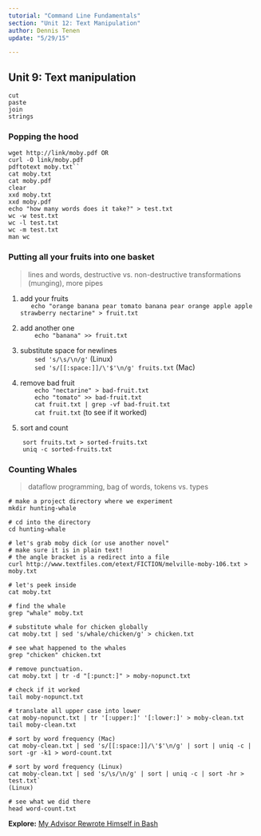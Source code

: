 ```yaml
---
tutorial: "Command Line Fundamentals"
section: "Unit 12: Text Manipulation"
author: Dennis Tenen
update: "5/29/15"

---
```


## Unit 9: Text manipulation

```
cut
paste
join
strings
```

### Popping the hood

```
wget http://link/moby.pdf OR
curl -O link/moby.pdf
pdftotext moby.txt``
cat moby.txt
cat moby.pdf
clear
xxd moby.txt
xxd moby.pdf
echo "how many words does it take?" > test.txt
wc -w test.txt
wc -l test.txt
wc -m test.txt
man wc
```

### Putting all your fruits into one basket

> lines and words, destructive vs. non-destructive transformations
> (munging), more pipes

1. add your fruits  
`   echo "orange banana pear tomato banana pear orange apple apple strawberry nectarine" > fruit.txt`

2. add another one  
`    echo "banana" >> fruit.txt`

3. substitute space for newlines  
`    sed 's/\s/\n/g'` (Linux)  
`    sed 's/[[:space:]]/\'$'\n/g' fruits.txt` (Mac)  

4. remove bad fruit  
`    echo "nectarine" > bad-fruit.txt`  
`    echo "tomato" >> bad-fruit.txt`  
`    cat fruit.txt | grep -vf bad-fruit.txt`  
`    cat fruit.txt` (to see if it worked)  

5. sort and count  

`    sort fruits.txt > sorted-fruits.txt`  
`    uniq -c sorted-fruits.txt`  

### Counting Whales 

> dataflow programming, bag of words, tokens vs. types

```
# make a project directory where we experiment
mkdir hunting-whale

# cd into the directory
cd hunting-whale

# let's grab moby dick (or use another novel"
# make sure it is in plain text!
# the angle bracket is a redirect into a file
curl http://www.textfiles.com/etext/FICTION/melville-moby-106.txt > moby.txt

# let's peek inside
cat moby.txt

# find the whale
grep "whale" moby.txt

# substitute whale for chicken globally
cat moby.txt | sed 's/whale/chicken/g' > chicken.txt

# see what happened to the whales
grep "chicken" chicken.txt

# remove punctuation.
cat moby.txt | tr -d "[:punct:]" > moby-nopunct.txt

# check if it worked
tail moby-nopunct.txt

# translate all upper case into lower
cat moby-nopunct.txt | tr '[:upper:]' '[:lower:]' > moby-clean.txt
tail moby-clean.txt

# sort by word frequency (Mac)
cat moby-clean.txt | sed 's/[[:space:]]/\'$'\n/g' | sort | uniq -c | sort -gr -k1 > word-count.txt

# sort by word frequency (Linux)
cat moby-clean.txt | sed 's/\s/\n/g' | sort | uniq -c | sort -hr > test.txt`
(Linux)  

# see what we did there
head word-count.txt
```

**Explore:** [My Advisor Rewrote Himself in Bash](http://web.archive.org/web/20150623031217/http://matt.might.net/articles/shell-scripts-for-passive-voice-weasel-words-duplicates/)
